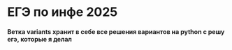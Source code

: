 # ЕГЭ по инфе 2025

#### Ветка variants хранит в себе все решения вариантов на python с решу егэ, которые я делал
